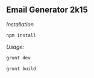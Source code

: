 ## Email Generator 2k15

*Installation*
```bash
npm install
```

*Usage:*

```bash
grunt dev
```

```bash
grunt build
```
